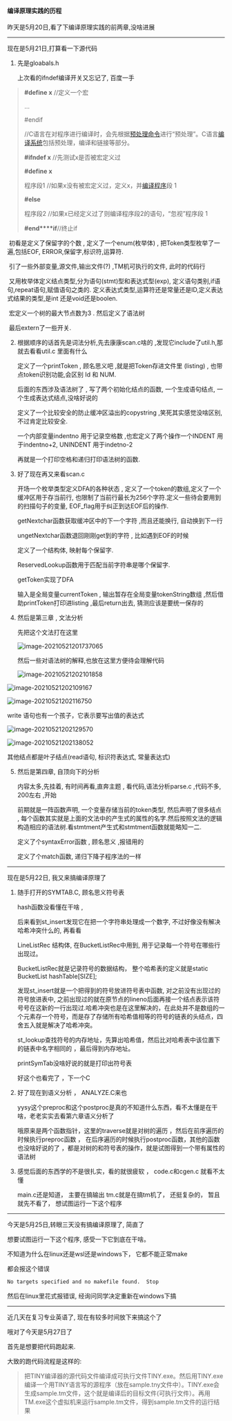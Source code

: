 #### 编译原理实践的历程

昨天是5月20日,看了下编译原理实践的前两章,没啥进展

----------

现在是5月21日,打算看一下源代码

1. 先是gloabals.h

   上次看的ifndef编译开关又忘记了, 百度一手

> **#define x** //定义一个宏
>
> ...
>
> \#endif
>
> //C语言在对程序进行编译时，会先根据[预处理命令](https://baike.baidu.com/item/预处理命令)进行“预处理”。C语言[编译系统](https://baike.baidu.com/item/编译系统)包括预处理，编译和链接等部分。
>
> **#ifndef x** //先测试x是否被宏定义过
>
> **#define x**
>
> 程序段1 //如果x没有被宏定义过，定义x，并[编译程序](https://baike.baidu.com/item/编译程序)段 1
>
> **#else**
>
> 程序段2 //如果x已经定义过了则编译程序段2的语句，“忽视”程序段 1
>
> **#end****if**//终止if

​	初看是定义了保留字的个数 , 定义了一个enum(枚举体) , 把Token类型枚举了一	遍,包括EOF, ERROR,保留字,标识符,运算符.

​	引了一些外部变量,源文件,输出文件(?) ,TM机可执行的文件, 此时的代码行

​	又用枚举体定义结点类型,分为语句(stmt)型和表达式型(exp), 定义语句类别,if语	句,repeat语句,赋值语句之类的. 定义表达式类型,运算符还是常量还是ID,定义表达	式结果的类型,是int 还是void还是boolen.

​	宏定义一个树的最大节点数为3 . 然后定义了语法树 

​	最后extern了一些开关.

2. 根据顺序的话首先是词法分析,先去康康scan.c啥的 ,发现它include了util.h,那就去看看util.c 里面有什么

   定义了一个printToken , 顾名思义吧 ,就是把Token存进文件里 (listing) , 也带点token识别功能,会区别 Id 和 NUM.

   后面的东西涉及语法树了 , 写了两个初始化结点的函数, 一个生成语句结点, 一个生成表达式结点,没啥好说的

   定义了一个比较安全的防止缓冲区溢出的copystring ,笑死其实感觉没啥区别,不过肯定比较安全.

   一个内部变量indentno 用于记录空格数 ,也宏定义了两个操作一个INDENT 用于indentno+2, UNINDENT 用于indetno-2

   再就是一个打印空格和递归打印语法树的函数.

3. 好了现在再又来看scan.c

   开场一个枚举类型定义DFA的各种状态 , 定义了一个token的数组,定义了一个缓冲区用于存当前行, 也限制了当前行最长为256个字符.定义一些待会要用到的扫描句子的变量, EOF_flag用于纠正到达EOF后的操作.

   getNextchar函数获取缓冲区中的下一个字符 ,而且还能换行, 自动换到下一行

   ungetNextchar函数退回刚刚get到的字符 , 比如遇到EOF的时候

   定义了一个结构体, 映射每个保留字.

   ReservedLookup函数用于匹配当前字符串是哪个保留字.

   getToken实现了DFA

   输入是全局变量currentToken , 输出暂存在全局变量tokenString数组 ,然后借助printToken打印进listing ,最后return出去, 猜测应该是要统一保存的

4. 然后是第三章 , 文法分析

   先把这个文法打在这里

   ![image-20210521201737065](C:\Users\86176\AppData\Roaming\Typora\typora-user-images\image-20210521201737065.png)

   然后一些对语法树的解释,也放在这里方便待会理解代码

   ![image-20210521202101858](C:\Users\86176\AppData\Roaming\Typora\typora-user-images\image-20210521202101858.png)

![image-20210521202109167](C:\Users\86176\AppData\Roaming\Typora\typora-user-images\image-20210521202109167.png)

![image-20210521202116750](C:\Users\86176\AppData\Roaming\Typora\typora-user-images\image-20210521202116750.png)

write 语句也有一个孩子，它表示要写出值的表达式

![image-20210521202129570](C:\Users\86176\AppData\Roaming\Typora\typora-user-images\image-20210521202129570.png)

![image-20210521202138052](C:\Users\86176\AppData\Roaming\Typora\typora-user-images\image-20210521202138052.png)

其他结点都是叶子结点(read语句, 标识符表达式, 常量表达式)

5. 然后是第四章, 自顶向下的分析

   内容太多,先挂着, 有时间再看,直奔主题 , 看代码,语法分析parse.c ,代码不多, 200左右 ,开始

   前期就是一阵函数声明, 一个变量存储当前的token类型, 然后声明了很多结点 , 每个函数其实就是上面的文法中的产生式的属性的名字.然后按照文法的逻辑构造相应的语法树.看stmtment产生式和stmtment函数就能略知一二.

   定义了个syntaxError函数 , 顾名思义 ,报错用的

   定义了个match函数, 递归下降子程序法的一样

   

--------

现在是5月22日, 我又来搞编译原理了

1. 随手打开的SYMTAB.C, 顾名思义符号表

   hash函数没看懂在干啥 ,

   后来看到st_insert发现它在把一个字符串处理成一个数字, 不过好像没有解决哈希冲突什么的, 再看看

   LineListRec 结构体, 在BucketListRec中用到, 用于记录每一个符号在哪些行出现过。

   BucketListRec就是记录符号的数据结构， 整个哈希表的定义就是static BucketList hashTable[SIZE];

   发现st_insert就是一个把得到的符号放进符号表中函数, 对之前没有出现过的符号放进表中, 之前出现过的就在原节点的lineno后面再接一个结点表示该符号号在这新的一行出现过.哈希冲突也是在这里解决的，在此处并不是数组的一个元素存一个符号，而是存了存储所有哈希值相等的符号的链表的头结点，四舍五入就是解决了哈希冲突。

   st_lookup查找符号的内存地址，先算出哈希值，然后比对哈希表中该位置下的链表中名字相同的 ，最后得到内存地址。

   printSymTab没啥好说的就是打印出符号表

   好这个也看完了 ，下一个C
   
2. 好了现在到语义分析 ， ANALYZE.C来也

   yysy这个preproc和这个postproc是真的不知道什么东西，看不太懂是在干啥，老老实实去看第六章语义分析了

   哦原来是两个函数指针，这里的traverse就是对树的遍历 ，然后在前序遍历的时候执行preproc函数 ， 在后序遍历的时候执行postproc函数，其他的函数也没啥好说的了 ，都是对树的和符号表的操作，就是试图得到一个带有属性的语法树

3. 感觉后面的东西学的不是很扎实，看的就很疲软 ， code.c和cgen.c 就看不太懂
   
   main.c还是知道， 主要在搞输出 tm.c就是在搞tm机了， 还挺复杂的， 暂且就先不看了， 想试图运行一下这个程序

--------

今天是5月25日,转眼三天没有搞编译原理了, 简直了

想要试图运行一下这个程序, 感受一下它到底在干啥。

不知道为什么在linux还是wsl还是windows下， 它都不能正常make

都会报这个错误

```bash
No targets specified and no makefile found.  Stop
```

然后在linux里花式报错误, 经询问同学决定重新在windows下搞

-----

近几天在复习专业英语了, 现在有较多时间放下来搞这个了

哦对了今天是5月27日了

首先是想要把代码跑起来.

大致的跑代码流程是这样的:

>把TINY编译器的源代码文件编译成可执行文件TINY.exe。然后用TINY.exe编译一个用TINY语言写的源程序（放在sample.tny文件中）。TINY.exe会生成sample.tm文件，这个就是编译后的目标文件(可执行文件）。再用TM.exe这个虚拟机来运行sample.tm文件，得到sample.tm文件的运行结果

